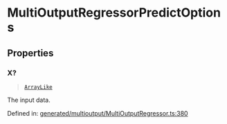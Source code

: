 # MultiOutputRegressorPredictOptions

## Properties

### X?

> [`ArrayLike`](../types/ArrayLike.md)

The input data.

Defined in:  [generated/multioutput/MultiOutputRegressor.ts:380](https://github.com/transitive-bullshit/scikit-learn-ts/blob/122b3c0/packages/sklearn/src/generated/multioutput/MultiOutputRegressor.ts#L380)
